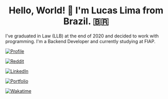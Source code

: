 <div align="center">
  <h1>Hello, World! 👋 I'm Lucas Lima from Brazil. 🇧🇷 </h1>
</div>

I've graduated in Law (LLB) at the end of 2020 and decided to work with programming. 
I'm a Backend Developer and currently studying at FIAP.

<div>
  
  [![Profile](https://komarev.com/ghpvc/?username=lucassauro&message=Visits&color=955bfb)](https://github.com/lucassauro)
  
  [![Reddit](https://img.shields.io/static/v1?logo=reddit&logoColor=white&label=Reddit&message=Lucassaur0&color=orange)](https://www.reddit.com/user/Lucassaur0)
  
  [![LinkedIn](https://img.shields.io/static/v1?logo=linkedin&label=Linkedin&message=Lucas+Lima&color=blue)](https://www.linkedin.com/in/lucas-lima-teixeira/)
  
  [![Portfolio](https://img.shields.io/static/v1?logo=hackerrank&label=HackerRank&message=Lucassauro&color=1ba94c&style=flat)](https://www.hackerrank.com/lucassauro)
  
  [![Wakatime](https://Wakatime.com/badge/user/c9ea92f1-9424-4e76-9310-0d296f97b568.svg)](https://Wakatime.com/@lucassauro)

</div>
